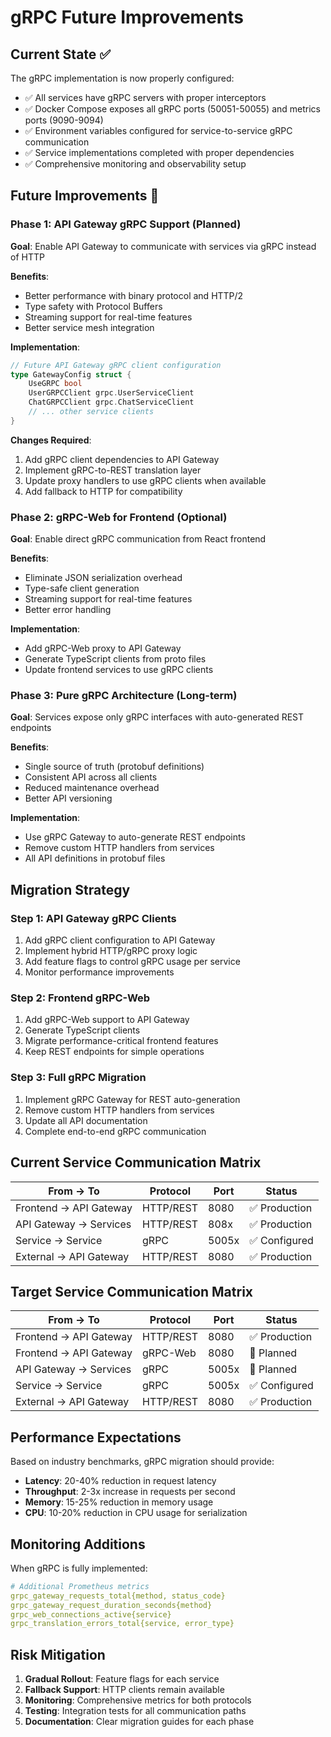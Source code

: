 # gRPC Future Improvements

## Current State ✅

The gRPC implementation is now properly configured:

- ✅ All services have gRPC servers with proper interceptors
- ✅ Docker Compose exposes all gRPC ports (50051-50055) and metrics ports (9090-9094)
- ✅ Environment variables configured for service-to-service gRPC communication
- ✅ Service implementations completed with proper dependencies
- ✅ Comprehensive monitoring and observability setup

## Future Improvements 🚀

### Phase 1: API Gateway gRPC Support (Planned)

**Goal**: Enable API Gateway to communicate with services via gRPC instead of HTTP

**Benefits**:
- Better performance with binary protocol and HTTP/2
- Type safety with Protocol Buffers
- Streaming support for real-time features
- Better service mesh integration

**Implementation**:
```go
// Future API Gateway gRPC client configuration
type GatewayConfig struct {
    UseGRPC bool
    UserGRPCClient grpc.UserServiceClient
    ChatGRPCClient grpc.ChatServiceClient
    // ... other service clients
}
```

**Changes Required**:
1. Add gRPC client dependencies to API Gateway
2. Implement gRPC-to-REST translation layer
3. Update proxy handlers to use gRPC clients when available
4. Add fallback to HTTP for compatibility

### Phase 2: gRPC-Web for Frontend (Optional)

**Goal**: Enable direct gRPC communication from React frontend

**Benefits**:
- Eliminate JSON serialization overhead
- Type-safe client generation
- Streaming support for real-time features
- Better error handling

**Implementation**:
- Add gRPC-Web proxy to API Gateway
- Generate TypeScript clients from proto files
- Update frontend services to use gRPC clients

### Phase 3: Pure gRPC Architecture (Long-term)

**Goal**: Services expose only gRPC interfaces with auto-generated REST endpoints

**Benefits**:
- Single source of truth (protobuf definitions)
- Consistent API across all clients
- Reduced maintenance overhead
- Better API versioning

**Implementation**:
- Use gRPC Gateway to auto-generate REST endpoints
- Remove custom HTTP handlers from services
- All API definitions in protobuf files

## Migration Strategy

### Step 1: API Gateway gRPC Clients
1. Add gRPC client configuration to API Gateway
2. Implement hybrid HTTP/gRPC proxy logic
3. Add feature flags to control gRPC usage per service
4. Monitor performance improvements

### Step 2: Frontend gRPC-Web
1. Add gRPC-Web support to API Gateway
2. Generate TypeScript clients
3. Migrate performance-critical frontend features
4. Keep REST endpoints for simple operations

### Step 3: Full gRPC Migration
1. Implement gRPC Gateway for REST auto-generation
2. Remove custom HTTP handlers from services
3. Update all API documentation
4. Complete end-to-end gRPC communication

## Current Service Communication Matrix

| From → To | Protocol | Port | Status |
|-----------|----------|------|--------|
| Frontend → API Gateway | HTTP/REST | 8080 | ✅ Production |
| API Gateway → Services | HTTP/REST | 808x | ✅ Production |
| Service → Service | gRPC | 5005x | ✅ Configured |
| External → API Gateway | HTTP/REST | 8080 | ✅ Production |

## Target Service Communication Matrix

| From → To | Protocol | Port | Status |
|-----------|----------|------|--------|
| Frontend → API Gateway | HTTP/REST | 8080 | ✅ Production |
| Frontend → API Gateway | gRPC-Web | 8080 | 🔄 Planned |
| API Gateway → Services | gRPC | 5005x | 🔄 Planned |
| Service → Service | gRPC | 5005x | ✅ Configured |
| External → API Gateway | HTTP/REST | 8080 | ✅ Production |

## Performance Expectations

Based on industry benchmarks, gRPC migration should provide:

- **Latency**: 20-40% reduction in request latency
- **Throughput**: 2-3x increase in requests per second
- **Memory**: 15-25% reduction in memory usage
- **CPU**: 10-20% reduction in CPU usage for serialization

## Monitoring Additions

When gRPC is fully implemented:

```yaml
# Additional Prometheus metrics
grpc_gateway_requests_total{method, status_code}
grpc_gateway_request_duration_seconds{method}
grpc_web_connections_active{service}
grpc_translation_errors_total{service, error_type}
```

## Risk Mitigation

1. **Gradual Rollout**: Feature flags for each service
2. **Fallback Support**: HTTP clients remain available
3. **Monitoring**: Comprehensive metrics for both protocols
4. **Testing**: Integration tests for all communication paths
5. **Documentation**: Clear migration guides for each phase